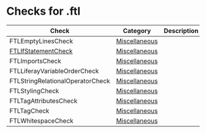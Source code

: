 # Checks for .ftl

Check | Category | Description
----- | -------- | -----------
FTLEmptyLinesCheck | [Miscellaneous](miscellaneous_checks.markdown#miscellaneous-checks) | |
[FTLIfStatementCheck](checks/if_statement_check.markdown#ifstatementcheck) | [Miscellaneous](miscellaneous_checks.markdown#miscellaneous-checks) | |
FTLImportsCheck | [Miscellaneous](miscellaneous_checks.markdown#miscellaneous-checks) | |
FTLLiferayVariableOrderCheck | [Miscellaneous](miscellaneous_checks.markdown#miscellaneous-checks) | |
FTLStringRelationalOperatorCheck | [Miscellaneous](miscellaneous_checks.markdown#miscellaneous-checks) | |
FTLStylingCheck | [Miscellaneous](miscellaneous_checks.markdown#miscellaneous-checks) | |
FTLTagAttributesCheck | [Miscellaneous](miscellaneous_checks.markdown#miscellaneous-checks) | |
FTLTagCheck | [Miscellaneous](miscellaneous_checks.markdown#miscellaneous-checks) | |
FTLWhitespaceCheck | [Miscellaneous](miscellaneous_checks.markdown#miscellaneous-checks) | |